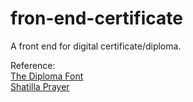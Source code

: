 # fron-end-certificate

A front end for digital certificate/diploma.



Reference: \
[The Diploma Font](https://www.cufonfonts.com/font/diploma) \
[Shatilla Prayer](https://codepen.io/modDesigns/pen/LVwpWW)
